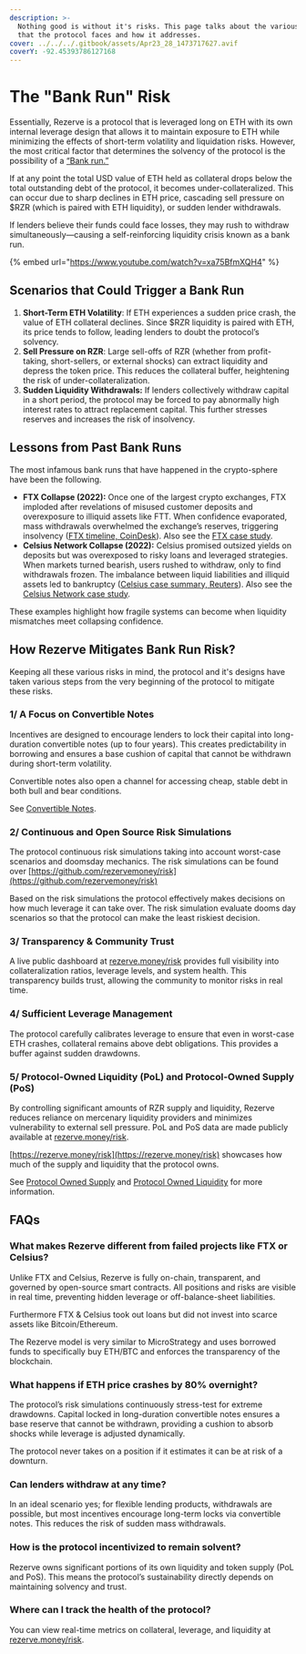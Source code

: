 ```yaml
---
description: >-
  Nothing good is without it's risks. This page talks about the various risks
  that the protocol faces and how it addresses.
cover: ../../../.gitbook/assets/Apr23_28_1473717627.avif
coverY: -92.45393786127168
---
```


# The "Bank Run" Risk

Essentially, Rezerve is a protocol that is leveraged long on ETH with its own internal leverage design that allows it to maintain exposure to ETH while minimizing the effects of short-term volatility and liquidation risks. However, the most critical factor that determines the solvency of the protocol is the possibility of a [“Bank run.”](https://en.wikipedia.org/wiki/Bank_run)

If at any point the total USD value of ETH held as collateral drops below the total outstanding debt of the protocol, it becomes under-collateralized. This can occur due to sharp declines in ETH price, cascading sell pressure on $RZR (which is paired with ETH liquidity), or sudden lender withdrawals.&#x20;

If lenders believe their funds could face losses, they may rush to withdraw simultaneously—causing a self-reinforcing liquidity crisis known as a bank run.

{% embed url="https://www.youtube.com/watch?v=xa75BfmXQH4" %}

## Scenarios that Could Trigger a Bank Run

1. **Short-Term ETH Volatility**: If ETH experiences a sudden price crash, the value of ETH collateral declines. Since $RZR liquidity is paired with ETH, its price tends to follow, leading lenders to doubt the protocol’s solvency.
2. **Sell Pressure on RZR**: Large sell-offs of RZR (whether from profit-taking, short-sellers, or external shocks) can extract liquidity and depress the token price. This reduces the collateral buffer, heightening the risk of under-collateralization.
3. **Sudden Liquidity Withdrawals:** If lenders collectively withdraw capital in a short period, the protocol may be forced to pay abnormally high interest rates to attract replacement capital. This further stresses reserves and increases the risk of insolvency.

## Lessons from Past Bank Runs

The most infamous bank runs that have happened in the crypto-sphere have been the following.

* **FTX Collapse (2022):** Once one of the largest crypto exchanges, FTX imploded after revelations of misused customer deposits and overexposure to illiquid assets like FTT. When confidence evaporated, mass withdrawals overwhelmed the exchange’s reserves, triggering insolvency ([FTX timeline, CoinDesk](https://www.coindesk.com/learn/ftx-collapse-a-timeline-of-the-exchanges-fall/?utm_source=chatgpt.com)). Also see the [FTX case study](the-ftx-case-study.md).
* **Celsius Network Collapse (2022):** Celsius promised outsized yields on deposits but was overexposed to risky loans and leveraged strategies. When markets turned bearish, users rushed to withdraw, only to find withdrawals frozen. The imbalance between liquid liabilities and illiquid assets led to bankruptcy ([Celsius case summary, Reuters](https://www.reuters.com/technology/crypto-lender-celsius-files-bankruptcy-protection-us-2022-07-13/?utm_source=chatgpt.com)). Also see the [Celsius Network case study](celcius-network-case-study.md).

These examples highlight how fragile systems can become when liquidity mismatches meet collapsing confidence.

## How Rezerve Mitigates Bank Run Risk?

Keeping all these various risks in mind, the protocol and it's designs have taken various steps from the very beginning of the protocol to mitigate these risks.

### 1/ A Focus on Convertible Notes

Incentives are designed to encourage lenders to lock their capital into long-duration convertible notes (up to four years). This creates predictability in borrowing and ensures a base cushion of capital that cannot be withdrawn during short-term volatility.&#x20;

Convertible notes also open a channel for accessing cheap, stable debt in both bull and bear conditions.

See [Convertible Notes](../convertible-notes.md).

### 2/ Continuous and Open Source Risk Simulations

The protocol continuous risk simulations taking into account worst-case scenarios and doomsday mechanics. The risk simulations can be found over [https://github.com/rezervemoney/risk](https://github.com/rezervemoney/risk)

Based on the risk simulations the protocol effectively makes decisions on how much leverage it can take over. The risk simulation evaluate dooms day scenarios so that the protocol can make the least riskiest decision.

### 3/ Transparency & Community Trust

A live public dashboard at [rezerve.money/risk](https://rezerve.money/risk) provides full visibility into collateralization ratios, leverage levels, and system health. This transparency builds trust, allowing the community to monitor risks in real time.

### 4/ Sufficient Leverage Management

The protocol carefully calibrates leverage to ensure that even in worst-case ETH crashes, collateral remains above debt obligations. This provides a buffer against sudden drawdowns.

### 5/ Protocol-Owned Liquidity (PoL) and Protocol-Owned Supply (PoS)

By controlling significant amounts of RZR supply and liquidity, Rezerve reduces reliance on mercenary liquidity providers and minimizes vulnerability to external sell pressure. PoL and PoS data are made publicly available at [rezerve.money/risk](https://rezerve.money/risk).

[https://rezerve.money/risk](https://rezerve.money/risk) showcases how much of the supply and liquidity that the protocol owns.

See [Protocol Owned Supply](../../protocol-driven-buybacks-pds/protocol-owned-supply.md) and [Protocol Owned Liquidity](../../protocol-driven-buybacks-pds/protocol-controlled-value-pcv.md) for more information.

## FAQs

### What makes Rezerve different from failed projects like FTX or Celsius?

Unlike FTX and Celsius, Rezerve is fully on-chain, transparent, and governed by open-source smart contracts. All positions and risks are visible in real time, preventing hidden leverage or off-balance-sheet liabilities.

Furthermore FTX & Celsius took out loans but did not invest into scarce assets like Bitcoin/Ethereum.&#x20;

The Rezerve model is very similar to MicroStrategy and uses borrowed funds to specifically buy ETH/BTC and enforces the transparency of the blockchain.

### What happens if ETH price crashes by 80% overnight?

The protocol’s risk simulations continuously stress-test for extreme drawdowns. Capital locked in long-duration convertible notes ensures a base reserve that cannot be withdrawn, providing a cushion to absorb shocks while leverage is adjusted dynamically.

The protocol never takes on a position if it estimates it can be at risk of a downturn.

### Can lenders withdraw at any time?

In an ideal scenario yes; for flexible lending products, withdrawals are possible, but most incentives encourage long-term locks via convertible notes. This reduces the risk of sudden mass withdrawals.

### How is the protocol incentivized to remain solvent?

Rezerve owns significant portions of its own liquidity and token supply (PoL and PoS). This means the protocol’s sustainability directly depends on maintaining solvency and trust.

### Where can I track the health of the protocol?

You can view real-time metrics on collateral, leverage, and liquidity at [rezerve.money/risk](https://rezerve.money/risk).
